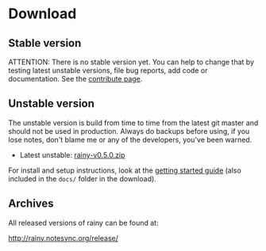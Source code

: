 Download
========

Stable version
--------------

ATTENTION: There is no stable version yet. You can help to change that by testing latest unstable versions, file bug reports, add code or documentation. See the [contribute page](CONTRIBUTE.md).

Unstable version
--------------

The unstable version is build from time to time from the latest git master and should not be used in production. Always do backups before using, if you lose notes, don't blame me or any of the developers, you've been warned.

* Latest unstable: [rainy-v0.5.0.zip][dl-unstable]


  [dl-unstable]: http://rainy.notesync.org/release/rainy-0.5.0.zip

For install and setup instructions, look at the [getting started guide](GETTING_STARTED.md) (also included in the `docs/` folder in the download).

Archives
--------

All released versions of rainy can be found at:

<http://rainy.notesync.org/release/>

